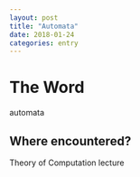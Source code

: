 ```yaml
---
layout: post
title: "Automata"
date: 2018-01-24
categories: entry
---
```

# The Word
automata

## Where encountered?
Theory of Computation lecture
